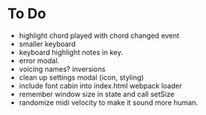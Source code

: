 # To Do
- highlight chord played with chord changed event
- smaller keyboard
- keyboard highlight notes in key.
- error modal.
- voicing names? inversions
- clean up settings modal (icon, styling)
- include font cabin into index.html webpack loader
- remember window size in state and call setSize
- randomize midi velocity to make it sound more human.